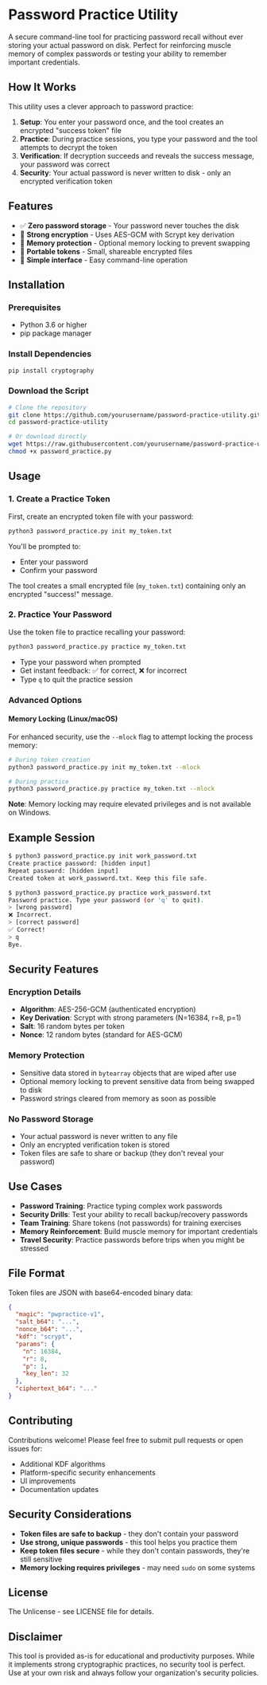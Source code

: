 # Password Practice Utility

A secure command-line tool for practicing password recall without ever storing your actual password on disk. Perfect for reinforcing muscle memory of complex passwords or testing your ability to remember important credentials.

## How It Works

This utility uses a clever approach to password practice:

1. **Setup**: You enter your password once, and the tool creates an encrypted "success token" file
2. **Practice**: During practice sessions, you type your password and the tool attempts to decrypt the token
3. **Verification**: If decryption succeeds and reveals the success message, your password was correct
4. **Security**: Your actual password is never written to disk - only an encrypted verification token

## Features

- ✅ **Zero password storage** - Your password never touches the disk
- 🔐 **Strong encryption** - Uses AES-GCM with Scrypt key derivation
- 🧠 **Memory protection** - Optional memory locking to prevent swapping
- 📁 **Portable tokens** - Small, shareable encrypted files
- 🎯 **Simple interface** - Easy command-line operation

## Installation

### Prerequisites

- Python 3.6 or higher
- pip package manager

### Install Dependencies

```bash
pip install cryptography
```

### Download the Script

```bash
# Clone the repository
git clone https://github.com/yourusername/password-practice-utility.git
cd password-practice-utility

# Or download directly
wget https://raw.githubusercontent.com/yourusername/password-practice-utility/main/password_practice.py
chmod +x password_practice.py
```

## Usage

### 1. Create a Practice Token

First, create an encrypted token file with your password:

```bash
python3 password_practice.py init my_token.txt
```

You'll be prompted to:
- Enter your password
- Confirm your password

The tool creates a small encrypted file (`my_token.txt`) containing only an encrypted "success!" message.

### 2. Practice Your Password

Use the token file to practice recalling your password:

```bash
python3 password_practice.py practice my_token.txt
```

- Type your password when prompted
- Get instant feedback: ✅ for correct, ❌ for incorrect
- Type `q` to quit the practice session

### Advanced Options

#### Memory Locking (Linux/macOS)

For enhanced security, use the `--mlock` flag to attempt locking the process memory:

```bash
# During token creation
python3 password_practice.py init my_token.txt --mlock

# During practice
python3 password_practice.py practice my_token.txt --mlock
```

**Note**: Memory locking may require elevated privileges and is not available on Windows.

## Example Session

```bash
$ python3 password_practice.py init work_password.txt
Create practice password: [hidden input]
Repeat password: [hidden input]
Created token at work_password.txt. Keep this file safe.

$ python3 password_practice.py practice work_password.txt
Password practice. Type your password (or 'q' to quit).
> [wrong password]
❌ Incorrect.
> [correct password]
✅ Correct!
> q
Bye.
```

## Security Features

### Encryption Details
- **Algorithm**: AES-256-GCM (authenticated encryption)
- **Key Derivation**: Scrypt with strong parameters (N=16384, r=8, p=1)
- **Salt**: 16 random bytes per token
- **Nonce**: 12 random bytes (standard for AES-GCM)

### Memory Protection
- Sensitive data stored in `bytearray` objects that are wiped after use
- Optional memory locking to prevent sensitive data from being swapped to disk
- Password strings cleared from memory as soon as possible

### No Password Storage
- Your actual password is never written to any file
- Only an encrypted verification token is stored
- Token files are safe to share or backup (they don't reveal your password)

## Use Cases

- **Password Training**: Practice typing complex work passwords
- **Security Drills**: Test your ability to recall backup/recovery passwords
- **Team Training**: Share tokens (not passwords) for training exercises
- **Memory Reinforcement**: Build muscle memory for important credentials
- **Travel Security**: Practice passwords before trips when you might be stressed

## File Format

Token files are JSON with base64-encoded binary data:

```json
{
  "magic": "pwpractice-v1",
  "salt_b64": "...",
  "nonce_b64": "...",
  "kdf": "scrypt",
  "params": {
    "n": 16384,
    "r": 8,
    "p": 1,
    "key_len": 32
  },
  "ciphertext_b64": "..."
}
```

## Contributing

Contributions welcome! Please feel free to submit pull requests or open issues for:

- Additional KDF algorithms
- Platform-specific security enhancements
- UI improvements
- Documentation updates

## Security Considerations

- **Token files are safe to backup** - they don't contain your password
- **Use strong, unique passwords** - this tool helps you practice them
- **Keep token files secure** - while they don't contain passwords, they're still sensitive
- **Memory locking requires privileges** - may need `sudo` on some systems

## License

The Unlicense - see LICENSE file for details.

## Disclaimer

This tool is provided as-is for educational and productivity purposes. While it implements strong cryptographic practices, no security tool is perfect. Use at your own risk and always follow your organization's security policies.
